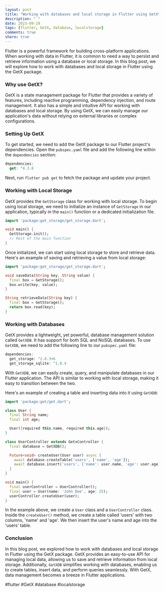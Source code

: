 ```yaml
---
layout: post
title: "Working with databases and local storage in Flutter using GetX"
description: " "
date: 2023-09-29
tags: [flutter, GetX, database, localstorage]
comments: true
share: true
---
```


Flutter is a powerful framework for building cross-platform applications. When working with data in Flutter, it is common to need a way to persist and retrieve information using a database or local storage. In this blog post, we will explore how to work with databases and local storage in Flutter using the GetX package.

### Why use GetX?

GetX is a state management package for Flutter that provides a variety of features, including reactive programming, dependency injection, and route management. It also has a simple and intuitive API for working with databases and local storage. By using GetX, we can easily manage our application's data without relying on external libraries or complex configurations.

### Setting Up GetX

To get started, we need to add the GetX package to our Flutter project's dependencies. Open the `pubspec.yaml` file and add the following line within the `dependencies` section:

```dart
dependencies:
  get: ^4.3.8
```

Next, run `flutter pub get` to fetch the package and update your project.

### Working with Local Storage

GetX provides the `GetStorage` class for working with local storage. To begin using local storage, we need to initialize an instance of `GetStorage` in our application, typically in the `main()` function or a dedicated initialization file.

```dart
import 'package:get_storage/get_storage.dart';

void main() {
  GetStorage.init();
  // Rest of the main function
}
```

Once initialized, we can start using local storage to store and retrieve data. Here's an example of saving and retrieving a value from local storage:

```dart
import 'package:get_storage/get_storage.dart';

void saveData(String key, String value) {
  final box = GetStorage();
  box.write(key, value);
}

String retrieveData(String key) {
  final box = GetStorage();
  return box.read(key);
}
```

### Working with Databases

GetX provides a lightweight, yet powerful, database management solution called `GetXDB`. It has support for both SQL and NoSQL databases. To use `GetXDB`, we need to add the following line to our `pubspec.yaml` file:

```dart
dependencies:
  get_storage: ^2.0.3+6
  get_storage_sqlite: ^1.0.4
```

With `GetXDB`, we can easily create, query, and manipulate databases in our Flutter application. The API is similar to working with local storage, making it easy to transition between the two.

Here's an example of creating a table and inserting data into it using `GetXDB`:

```dart
import 'package:get/get.dart';

class User {
  final String name;
  final int age;

  User({required this.name, required this.age});
}

class UserController extends GetxController {
  final database = GetXDB();

  Future<void> createUser(User user) async {
    await database.createTable('users', ['name', 'age']);
    await database.insert('users', {'name': user.name, 'age': user.age});
  }
}

void main() {
  final userController = UserController();
  final user = User(name: 'John Doe', age: 25);
  userController.createUser(user);
}
```

In the example above, we create a `User` class and a `UserController` class. Inside the `createUser()` method, we create a table called 'users' with two columns, 'name' and 'age'. We then insert the user's name and age into the 'users' table.

### Conclusion

In this blog post, we explored how to work with databases and local storage in Flutter using the GetX package. GetX provides an easy-to-use API for managing local data, allowing us to save and retrieve information from local storage. Additionally, `GetXDB` simplifies working with databases, enabling us to create tables, insert data, and perform queries seamlessly. With GetX, data management becomes a breeze in Flutter applications.

#flutter #GetX #database #localstorage